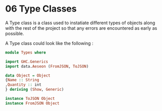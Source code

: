# 06 Type Classes


A Type class is a class used to instatiate different types of objects along with the rest of the project so that any errors are encountered as early as possible.

A Type class could look like the following :

```haskell 
module Types where 

import GHC.Generics
import data.Aeseon (FromJSON, ToJSON)

data Object = Object
{Name :: String
,Quantity :: int
} deriving (Show, Generic)

instance ToJSON Object
instance FromJSON Object
```
